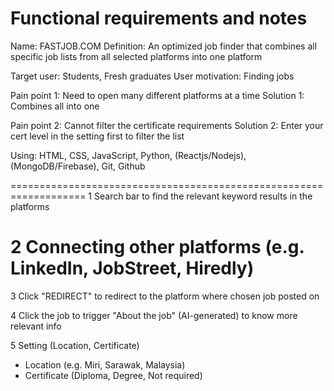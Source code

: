 # Functional requirements and notes

Name: FASTJOB.COM
Definition: An optimized job finder that combines all specific job lists from all selected platforms into one platform

Target user: Students, Fresh graduates
User motivation: Finding jobs

Pain point 1: Need to open many different platforms at a time
Solution 1: Combines all into one

Pain point 2: Cannot filter the certificate requirements
Solution 2: Enter your cert level in the setting first to filter the list

Using: HTML, CSS, JavaScript, Python, (Reactjs/Nodejs), (MongoDB/Firebase), Git, Github

===================================================================
1 Search bar to find the relevant keyword results in the platforms

2 Connecting other platforms (e.g. LinkedIn, JobStreet, Hiredly)
===================================================================

3 Click "REDIRECT" to redirect to the platform where chosen job posted on

4 Click the job to trigger "About the job" (AI-generated) to know more relevant info

5 Setting (Location, Certificate) 
  - Location (e.g. Miri, Sarawak, Malaysia)
  - Certificate (Diploma, Degree, Not required)